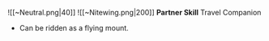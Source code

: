 
![[~Neutral.png|40]]
![[~Nitewing.png|200]]
**Partner Skill**
Travel Companion
- Can be ridden as a flying mount.